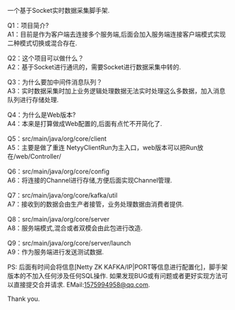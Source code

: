 一个基于Socket实时数据采集脚手架.<br>

Q1：项目简介?<br>
A1：目前是作为客户端去连接多个服务端,后面会加入服务端连接客户端模式实现二种模式切换或混合存在.<br>

Q2：这个项目可以做什么？<br>
A2：基于Socket进行通讯的，需要Socket进行数据采集中转的.

Q3：为什么要加中间件消息队列？<br>
A3：实时数据采集时加上业务逻辑处理数据无法实时处理这么多数据，加入消息队列进行存储处理.

Q4：为什么是Web版本?<br>
A4：本来是打算做成Web配置的,后面有点忙不开简化了.<br>

Q5：src/main/java/org/core/client<br>
A5：主要是做了重连 NetyyClientRun为主入口，web版本可以把Run放在/web/Controller/

Q6：src/main/java/org/core/config<br>
A6：将连接的Channel进行存储,方便后面实现Channel管理.

Q7：src/main/java/org/core/kafka/util<br>
A7：接收到的数据会由生产者接管，业务处理数据由消费者提供.

Q8：src/main/java/org/core/server<br>
A8：服务端模式,混合或者双模会由此包进行改造.

Q9：src/main/java/org/core/server/launch<br>
A9：作为服务端进行发送测试数据.

PS: 后面有时间会将信息[Netty ZK KAFKA/IP|PORT等信息进行配置化]，脚手架版本的不加入任何涉及任何SQL操作.
    如果发现BUG或有问题或者更好实现方法可以直接提交合并请求.
    EMail:1575994958@qq.com.

Thank you.
